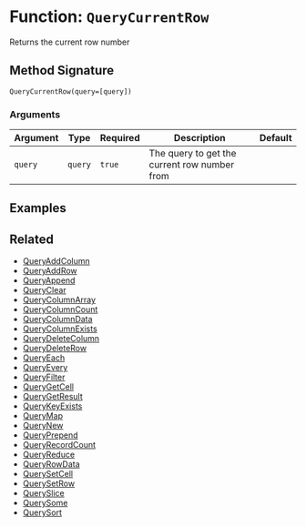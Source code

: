 [comment]: # (Note: This documentation is generated dynamically in the build process.  To modify the contents, change the javadoc on the _invoke method of the BIF class)

# Function: `QueryCurrentRow`

Returns the current row number

## Method Signature

```
QueryCurrentRow(query=[query])
```

### Arguments


| Argument | Type | Required | Description | Default |
|----------|------|----------|-------------|---------|
| `query` | `query` | `true` | The query to get the current row number from |  |

## Examples



## Related

  * [QueryAddColumn](./QueryAddColumn.md)
  * [QueryAddRow](./QueryAddRow.md)
  * [QueryAppend](./QueryAppend.md)
  * [QueryClear](./QueryClear.md)
  * [QueryColumnArray](./QueryColumnArray.md)
  * [QueryColumnCount](./QueryColumnCount.md)
  * [QueryColumnData](./QueryColumnData.md)
  * [QueryColumnExists](./QueryColumnExists.md)
  * [QueryDeleteColumn](./QueryDeleteColumn.md)
  * [QueryDeleteRow](./QueryDeleteRow.md)
  * [QueryEach](./QueryEach.md)
  * [QueryEvery](./QueryEvery.md)
  * [QueryFilter](./QueryFilter.md)
  * [QueryGetCell](./QueryGetCell.md)
  * [QueryGetResult](./QueryGetResult.md)
  * [QueryKeyExists](./QueryKeyExists.md)
  * [QueryMap](./QueryMap.md)
  * [QueryNew](./QueryNew.md)
  * [QueryPrepend](./QueryPrepend.md)
  * [QueryRecordCount](./QueryRecordCount.md)
  * [QueryReduce](./QueryReduce.md)
  * [QueryRowData](./QueryRowData.md)
  * [QuerySetCell](./QuerySetCell.md)
  * [QuerySetRow](./QuerySetRow.md)
  * [QuerySlice](./QuerySlice.md)
  * [QuerySome](./QuerySome.md)
  * [QuerySort](./QuerySort.md)
